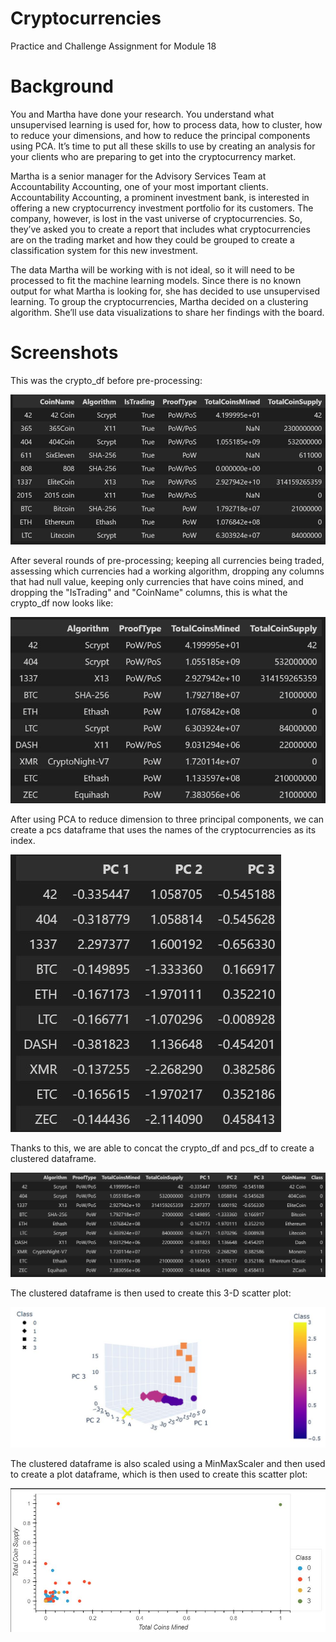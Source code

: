 # Cryptocurrencies
Practice and Challenge Assignment for Module 18

# Background
You and Martha have done your research. You understand what unsupervised learning is used for, how to process data, how to cluster, how to reduce your dimensions, and how to reduce the principal components using PCA. It’s time to put all these skills to use by creating an analysis for your clients who are preparing to get into the cryptocurrency market.

Martha is a senior manager for the Advisory Services Team at Accountability Accounting, one of your most important clients. Accountability Accounting, a prominent investment bank, is interested in offering a new cryptocurrency investment portfolio for its customers. The company, however, is lost in the vast universe of cryptocurrencies. So, they’ve asked you to create a report that includes what cryptocurrencies are on the trading market and how they could be grouped to create a classification system for this new investment.

The data Martha will be working with is not ideal, so it will need to be processed to fit the machine learning models. Since there is no known output for what Martha is looking for, she has decided to use unsupervised learning. To group the cryptocurrencies, Martha decided on a clustering algorithm. She’ll use data visualizations to share her findings with the board.

# Screenshots
This was the crypto_df before pre-processing:

![crypto_df before pre-processing](https://github.com/Itgotworse26/Cryptocurrencies/blob/main/Resources/crypto_df_Before-Processing.JPG)


After several rounds of pre-processing; keeping all currencies being traded, assessing which currencies had a working algorithm, dropping any columns that had null value, keeping only currencies that have coins mined, and dropping the "IsTrading" and "CoinName" columns, this is what the crypto_df now looks like:

![crypto_df after pre-processing](https://github.com/Itgotworse26/Cryptocurrencies/blob/main/Resources/crypto_df_After-Processing.JPG)


After using PCA to reduce dimension to three principal components, we can create a pcs dataframe that uses the names of the cryptocurrencies as its index.

![pcs dataframe](https://github.com/Itgotworse26/Cryptocurrencies/blob/main/Resources/pcs_df.JPG)


Thanks to this, we are able to concat the crypto_df and pcs_df to create a clustered dataframe. 

![clustered dataframe](https://github.com/Itgotworse26/Cryptocurrencies/blob/main/Resources/clustered_df.JPG)


The clustered dataframe is then used to create this 3-D scatter plot:

![3-D scatter plot](https://github.com/Itgotworse26/Cryptocurrencies/blob/main/Resources/3-D_Scatter_Chart.JPG)


The clustered dataframe is also scaled using a MinMaxScaler and then used to create a plot dataframe, which is then used to create this scatter plot:

![scatter plot](https://github.com/Itgotworse26/Cryptocurrencies/blob/main/Resources/Scatter_Plot.JPG)

